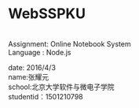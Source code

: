 # WebSSPKU
<br/>
Assignment: Online Notebook System 
<br/>
Language : Node.js
<br/>

date: 2016/4/3
<br/>
name:张耀元 
<br/>
school:北京大学软件与微电子学院
<br/>
studentid：1501210798
